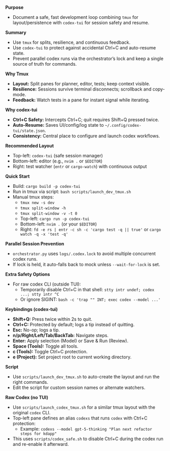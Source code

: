 **Purpose**
- Document a safe, fast development loop combining `tmux` for layout/persistence with `codex-tui` for session safety and resume.

**Summary**
- Use `tmux` for splits, resilience, and continuous feedback.
- Use `codex-tui` to protect against accidental Ctrl+C and auto-resume state.
- Prevent parallel codex runs via the orchestrator’s lock and keep a single source of truth for commands.

**Why Tmux**
- **Layout:** Split panes for planner, editor, tests; keep context visible.
- **Resilience:** Sessions survive terminal disconnects; scrollback and copy-mode.
- **Feedback:** Watch tests in a pane for instant signal while iterating.

**Why codex-tui**
- **Ctrl+C Safety:** Intercepts Ctrl+C; quit requires Shift+Q pressed twice.
- **Auto-Resume:** Saves UI/config/log state to `~/.config/codex-tui/state.json`.
- **Consistency:** Central place to configure and launch codex workflows.

**Recommended Layout**
- Top-left: `codex-tui` (safe session manager)
- Bottom-left: editor (e.g., `nvim .` or `$EDITOR`)
- Right: test watcher (`entr` or `cargo-watch`) with continuous output

**Quick Start**
- Build: `cargo build -p codex-tui`
- Run in tmux via script: `bash scripts/launch_dev_tmux.sh`
- Manual tmux steps:
  - `tmux new -s dev`
  - `tmux split-window -h`
  - `tmux split-window -v -t 0`
  - Top-left: `cargo run -p codex-tui`
  - Bottom-left: `nvim .` (or your `$EDITOR`)
  - Right: `fd -e rs | entr -c sh -c 'cargo test -q || true'` or `cargo watch -q -x 'test -q'`

**Parallel Session Prevention**
- `orchestrator.py` uses `logs/.codex.lock` to avoid multiple concurrent codex runs.
- If lock is held, it auto-falls back to mock unless `--wait-for-lock` is set.

**Extra Safety Options**
- For raw codex CLI (outside TUI):
  - Temporarily disable Ctrl+C in that shell: `stty intr undef; codex ...; stty intr ^C`
  - Or ignore SIGINT: `bash -c 'trap "" INT; exec codex --model ...'`

**Keybindings (codex-tui)**
- **Shift+Q:** Press twice within 2s to quit.
- **Ctrl+C:** Protected by default; logs a tip instead of quitting.
- **Esc:** No-op; logs a tip.
- **n/p/Right/Left/Tab/BackTab:** Navigate steps.
- **Enter:** Apply selection (Model) or Save & Run (Review).
- **Space (Tools):** Toggle all tools.
- **c (Tools):** Toggle Ctrl+C protection.
- **e (Project):** Set project root to current working directory.

**Script**
- Use `scripts/launch_dev_tmux.sh` to auto-create the layout and run the right commands.
- Edit the script for custom session names or alternate watchers.

**Raw Codex (no TUI)**
- Use `scripts/launch_codex_tmux.sh` for a similar tmux layout with the original `codex` CLI.
- Top-left pane defines an alias `codexs` that runs `codex` with Ctrl+C protection:
  - Example: `codexs --model gpt-5-thinking "Plan next refactor steps for kdapp"`
- This uses `scripts/codex_safe.sh` to disable Ctrl+C during the codex run and re-enable it afterward.
